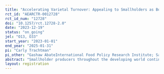 ```yaml
---
title: "Accelerating Varietal Turnover: Appealing to Smallholders as Both Producers and Consumers"
rct_id: "AEARCTR-0012728"
rct_id_num: "12728"
doi: "10.1257/rct.12728-2.0"
date: "2023-12-19"
status: "on_going"
jel: "O13, O33"
start_year: "2023-01-01"
end_year: "2025-01-31"
pi: "Carly Trachtman"
pi_other: "Gashaw AbateInternational Food Policy Research Institute; Samson Dejene AredoInternational Food Policy Research Institute; Samyuktha KannanInternational Food Policy Research Institute; Anne KrahnTufts University; Berber KramerInternational Food Policy Research Institute; Ning MaInternational Food Policy Research Institute; Chalmers MulwaInternational Potato Center; Leocardia NabwireInternational Food Policy Research Institute; Julius Juma OkelloInternational Potato Center; Vikram PatilInternational Rice Research Institute; Catherine RagasaInternational Food Policy Research Institute; Bjorn Van CampenhoutInternational Food Policy Research Institute; Prakashan Chellattan VeettilInternational Rice Research Institute; Carol WaweruInternational Food Policy Research Institute"
abstract: "Smallholder producers throughout the developing world continue to produce old crop varieties, despite the availability of newer, likely preferable alternatives. One explanation is that learning about new varieties through experimentation is risky, as newer varieties can be more expensive, and farmers may be unsure of how these varieties will perform on their land. As self-consumption is also prevalent, households may face additional consumption-related risks when producing a new variety, such as dislike of the taste. In this project, we compare interventions that address production-side risks (free seed trial packs) and consumption-side risks (free samples of the same variety's end-product, and a cooking demonstration) to adoption of new varieties. We use a randomized controlled trial with a 2x2 matrix treatment design, where farmers either receive one intervention, both, or neither. We implement this across six settings (Ethiopia, India, Kenya, Nigeria, and two in Uganda) considering a variety of crops."
layout: registration
---
```


